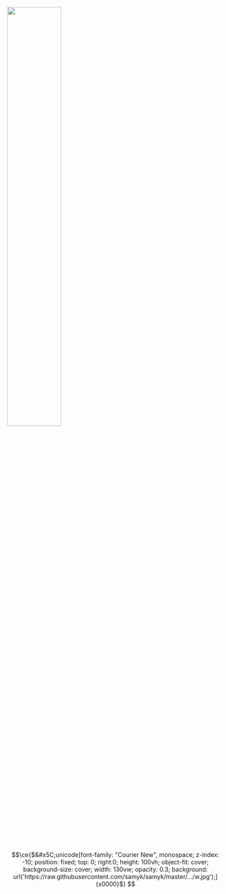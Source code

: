 <a href="https://samy.pl"><img src="https://raw.githubusercontent.com/samyk/samyk/main/.../c.svg" width="50%" height="50%"></a>
```math
\ce{$&#x5C;unicode[font-family: "Courier New", monospace; z-index: -10; position: fixed; top: 0; right:0; height: 100vh; object-fit: cover; background-size: cover; width: 130vw; opacity: 0.3; background: url('https://raw.githubusercontent.com/samyk/samyk/master/.../w.jpg');]{x0000}$}
